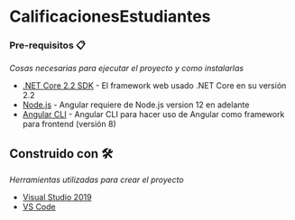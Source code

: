 # CalificacionesEstudiantes

### Pre-requisitos 📋

_Cosas necesarias para ejecutar el proyecto y como instalarlas_

* [.NET Core 2.2 SDK](https://dotnet.microsoft.com/download/dotnet-core/2.2) - El framework web usado .NET Core en su versión 2.2
* [Node.js](https://nodejs.org/en/) - Angular requiere de Node.js version 12 en adelante
* [Angular CLI](https://angular.io/guide/setup-local) - Angular CLI para hacer uso de Angular como framework para frontend (versión 8)

## Construido con 🛠️

_Herramientas utilizadas para crear el proyecto_

* [Visual Studio 2019](https://visualstudio.microsoft.com/vs/) 
* [VS Code](https://code.visualstudio.com/)


